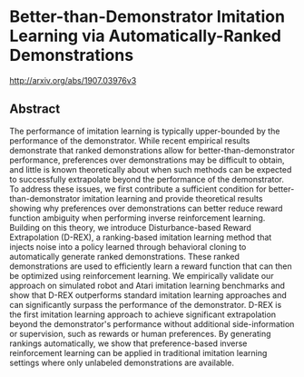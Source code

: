 # Better-than-Demonstrator Imitation Learning via Automatically-Ranked Demonstrations
http://arxiv.org/abs/1907.03976v3
## Abstract
The performance of imitation learning is typically upper-bounded by the performance of the demonstrator. While recent empirical results demonstrate that ranked demonstrations allow for better-than-demonstrator performance, preferences over demonstrations may be difficult to obtain, and little is known theoretically about when such methods can be expected to successfully extrapolate beyond the performance of the demonstrator. To address these issues, we first contribute a sufficient condition for better-than-demonstrator imitation learning and provide theoretical results showing why preferences over demonstrations can better reduce reward function ambiguity when performing inverse reinforcement learning. Building on this theory, we introduce Disturbance-based Reward Extrapolation (D-REX), a ranking-based imitation learning method that injects noise into a policy learned through behavioral cloning to automatically generate ranked demonstrations. These ranked demonstrations are used to efficiently learn a reward function that can then be optimized using reinforcement learning. We empirically validate our approach on simulated robot and Atari imitation learning benchmarks and show that D-REX outperforms standard imitation learning approaches and can significantly surpass the performance of the demonstrator. D-REX is the first imitation learning approach to achieve significant extrapolation beyond the demonstrator's performance without additional side-information or supervision, such as rewards or human preferences. By generating rankings automatically, we show that preference-based inverse reinforcement learning can be applied in traditional imitation learning settings where only unlabeled demonstrations are available.